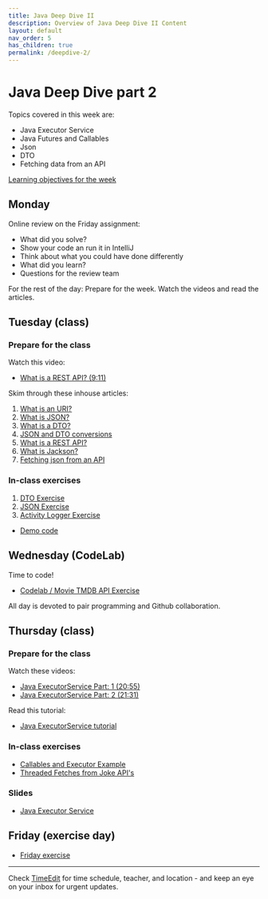 ```yaml
---
title: Java Deep Dive II
description: Overview of Java Deep Dive II Content
layout: default
nav_order: 5
has_children: true
permalink: /deepdive-2/
---
```


# Java Deep Dive part 2

Topics covered in this week are:

- Java Executor Service
- Java Futures and Callables
- Json
- DTO
- Fetching data from an API

[Learning objectives for the week](learningObjectives.md)

## Monday

Online review on the Friday assignment:

- What did you solve?
- Show your code an run it in IntelliJ
- Think about what you could have done differently
- What did you learn?
- Questions for the review team

For the rest of the day: Prepare for the week. Watch the videos and read the articles.

## Tuesday (class)

### Prepare for the class

Watch this video:

- [What is a REST API? (9:11)](https://youtu.be/lsMQRaeKNDk?si=hi35_BWNJNM8e4LY)

Skim through these inhouse articles:

1. [What is an URI?](../toolbox/dataintegration/uri.md)
2. [What is JSON?](../toolbox/dataintegration//json.md)
3. [What is a DTO?](../toolbox/designpatterns/dto.md)
4. [JSON and DTO conversions](../toolbox/dataintegration/dto_conversion.md)
5. [What is a REST API?](../toolbox/dataintegration/rest_api.md)
6. [What is Jackson?](../toolbox/dataintegration/jackson.md)
7. [Fetching json from an API](../toolbox/dataintegration/httpclient.md)

### In-class exercises

1. [DTO Exercise](./exercises/dto_exercise.md)
2. [JSON Exercise](./exercises/json_exercise.md)
3. [Activity Logger Exercise](./exercises/activity_logger_part1.md)

- [Demo code](https://github.com/HartmannDemoCode/webscraping)

## Wednesday (CodeLab)

Time to code!

- [Codelab / Movie TMDB API Exercise](./exercises/codelab.md)

All day is devoted to pair programming and Github collaboration.

## Thursday (class)

### Prepare for the class

Watch these videos:

- [Java ExecutorService Part: 1 (20:55)](https://www.youtube.com/watch?t=1&amp;v=Nb85yJ1fPXM)  
- [Java ExecutorService Part: 2 (21:31)](https://www.youtube.com/watch?t=1&amp;v=MB_qCXBSgK0)

Read this tutorial:

- [Java ExecutorService tutorial](https://www.baeldung.com/java-executor-service-tutorial)

### In-class exercises

- [Callables and Executor Example](./exercises/executor_callables.md)
- [Threaded Fetches from Joke API's](./exercises/thread_jokes.md)

### Slides

- [Java Executor Service](./docs/ThreadsFuturesCallables.pdf)

## Friday (exercise day)

- [Friday exercise](./exercises/activity_logger_part2.md)

<hr>

Check [TimeEdit](https://skema.cphbusiness.dk/) for time schedule, teacher, and location - and keep an eye on your inbox for urgent updates.
